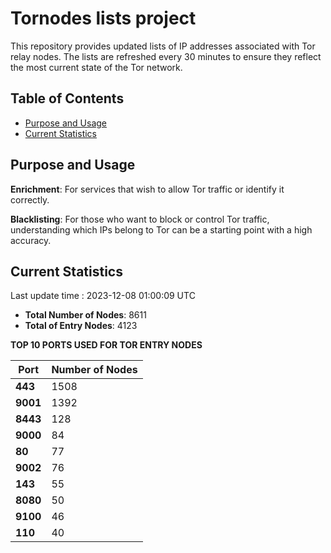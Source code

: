 # Tornodes lists project

This repository provides updated lists of IP addresses associated with Tor relay nodes. The lists are refreshed every 30 minutes to ensure they reflect the most current state of the Tor network.

## Table of Contents

- [Purpose and Usage](#purpose-and-usage)
- [Current Statistics](#current-statistics)


## Purpose and Usage

**Enrichment**: For services that wish to allow Tor traffic or identify it correctly.

**Blacklisting**: For those who want to block or control Tor traffic, understanding which IPs belong to Tor can be a starting point with a high accuracy.

## Current Statistics

Last update time : 2023-12-08 01:00:09 UTC

- **Total Number of Nodes**: 8611
- **Total of Entry Nodes**: 4123

**TOP 10 PORTS USED FOR TOR ENTRY NODES**

| **Port** | **Number of Nodes** |
|------|-----------------|
| **443**   | 1508  |
| **9001**   | 1392  |
| **8443**   | 128  |
| **9000**   | 84  |
| **80**   | 77  |
| **9002**   | 76  |
| **143**   | 55  |
| **8080**   | 50  |
| **9100**   | 46  |
| **110**   | 40  |

